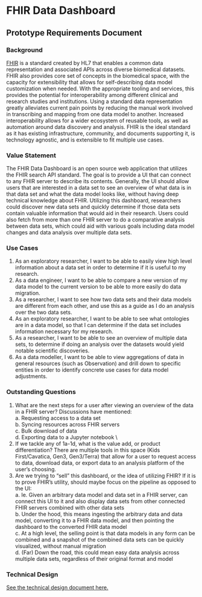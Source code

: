 # FHIR Data Dashboard

## Prototype Requirements Document

### Background

[FHIR](http://hl7.org/fhir/) is a standard created by HL7 that enables a common data representation and associated APIs across diverse biomedical datasets. FHIR also provides core set of concepts in the biomedical space, with the capacity for extensibility that allows for self-describing data model customization when needed. With the appropriate tooling and services, this provides the potential for interoperability among different clinical and research studies and institutions. Using a standard data representation greatly alleviates current pain points by reducing the manual work involved in transcribing and mapping from one data model to another. Increased interoperability allows for a wider ecosystem of reusable tools, as well as automation around data discovery and analysis. FHIR is the ideal standard as it has existing infrastructure, community, and documents supporting it, is technology agnostic, and is extensible to fit multiple use cases.

### Value Statement

The FHIR Data Dashboard is an open source web application that utilizes the FHIR search API standard. The goal is to provide a UI that can connect to any FHIR server to describe its contents. Generally, the UI should allow users that are interested in a data set to see an overview of what data is in that data set and what the data model looks like, without having deep technical knowledge about FHIR. Utilizing this dashboard, researchers could discover new data sets and quickly determine if those data sets contain valuable information that would aid in their research. Users could also fetch from more than one FHIR server to do a comparative analysis between data sets, which could aid with various goals including data model changes and data analysis over multiple data sets.

### Use Cases

1. As an exploratory researcher, I want to be able to easily view high level information about a data set in order to determine if it is useful to my research.
2. As a data engineer, I want to be able to compare a new version of my data model to the current version to be able to more easily do data migration.
3. As a researcher, I want to see how two data sets and their data models are different from each other, and use this as a guide as I do an analysis over the two data sets.
4. As an exploratory researcher, I want to be able to see what ontologies are in a data model, so that I can determine if the data set includes information necessary for my research.
5. As a researcher, I want to be able to see an overview of multiple data sets, to determine if doing an analysis over the datasets would yield notable scientific discoveries.
6. As a data modeller, I want to be able to view aggregations of data in general resources (such as Observation) and drill down to specific entities in order to identify concrete use cases for data model adjustments.

### Outstanding Questions

1. What are the next steps for a user after viewing an overview of the data in a FHIR server? Discussions have mentioned: \
   a. Requesting access to a data set \
   b. Syncing resources across FHIR servers \
   c. Bulk download of data \
   d. Exporting data to a Jupyter notebook \
2. If we tackle any of 1a-1d, what is the value add, or product differentiation? There are multiple tools in this space (Kids First/Cavatica, Gen3, Gen3/Terra) that allow for a user to request access to data, download data, or export data to an analysis platform of the user’s choosing.
3. Are we trying to “sell” this dashboard, or the idea of utilizing FHIR? If it is to prove FHIR’s utility, should maybe focus on the pipeline as opposed to the UI: \
   a. Ie. Given an arbitrary data model and data set in a FHIR server, can connect this UI to it and also display data sets from other connected FHIR servers combined with other data sets \
   b. Under the hood, this means ingesting the arbitrary data and data model, converting it to a FHIR data model, and then pointing the dashboard to the converted FHIR data model \
   c. At a high level, the selling point is that data models in any form can be combined and a snapshot of the combined data sets can be quickly visualized, without manual migration \
   d. (Far) Down the road, this could mean easy data analysis across multiple data sets, regardless of their original format and model

### Technical Design

[See the technical design document here.](./design.md)
